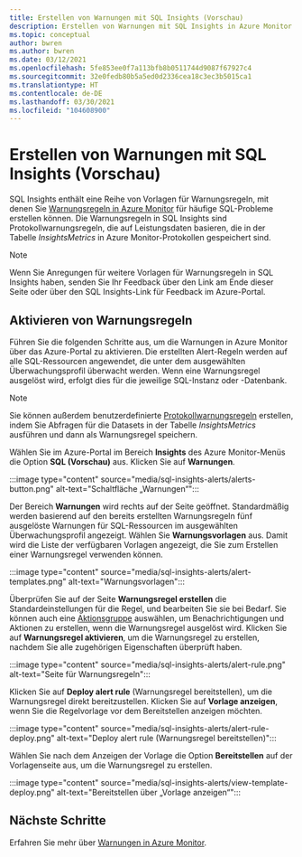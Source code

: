 ```yaml
---
title: Erstellen von Warnungen mit SQL Insights (Vorschau)
description: Erstellen von Warnungen mit SQL Insights in Azure Monitor
ms.topic: conceptual
author: bwren
ms.author: bwren
ms.date: 03/12/2021
ms.openlocfilehash: 5fe853ee0f7a113bfb8b0511744d9087f67927c4
ms.sourcegitcommit: 32e0fedb80b5a5ed0d2336cea18c3ec3b5015ca1
ms.translationtype: HT
ms.contentlocale: de-DE
ms.lasthandoff: 03/30/2021
ms.locfileid: "104608900"
---
```

# <a name="create-alerts-with-sql-insights-preview"></a>Erstellen von Warnungen mit SQL Insights (Vorschau)
SQL Insights enthält eine Reihe von Vorlagen für Warnungsregeln, mit denen Sie [Warnungsregeln in Azure Monitor](../alert/../alerts/alerts-overview.md) für häufige SQL-Probleme erstellen können. Die Warnungsregeln in SQL Insights sind Protokollwarnungsregeln, die auf Leistungsdaten basieren, die in der Tabelle *InsightsMetrics* in Azure Monitor-Protokollen gespeichert sind.  

> [!NOTE]
> Wenn Sie Anregungen für weitere Vorlagen für Warnungsregeln in SQL Insights haben, senden Sie Ihr Feedback über den Link am Ende dieser Seite oder über den SQL Insights-Link für Feedback im Azure-Portal.

## <a name="enable-alert-rules"></a>Aktivieren von Warnungsregeln 
Führen Sie die folgenden Schritte aus, um die Warnungen in Azure Monitor über das Azure-Portal zu aktivieren. Die erstellten Alert-Regeln werden auf alle SQL-Ressourcen angewendet, die unter dem ausgewählten Überwachungsprofil überwacht werden.  Wenn eine Warnungsregel ausgelöst wird, erfolgt dies für die jeweilige SQL-Instanz oder -Datenbank.

> [!NOTE]
> Sie können außerdem benutzerdefinierte [Protokollwarnungsregeln](../alerts/alerts-log.md) erstellen, indem Sie Abfragen für die Datasets in der Tabelle *InsightsMetrics* ausführen und dann als Warnungsregel speichern. 

Wählen Sie im Azure-Portal im Bereich **Insights** des Azure Monitor-Menüs die Option **SQL (Vorschau)** aus. Klicken Sie auf **Warnungen**.

:::image type="content" source="media/sql-insights-alerts/alerts-button.png" alt-text="Schaltfläche „Warnungen“":::

Der Bereich **Warnungen** wird rechts auf der Seite geöffnet. Standardmäßig werden basierend auf den bereits erstellten Warnungsregeln fünf ausgelöste Warnungen für SQL-Ressourcen im ausgewählten Überwachungsprofil angezeigt. Wählen Sie **Warnungsvorlagen** aus. Damit wird die Liste der verfügbaren Vorlagen angezeigt, die Sie zum Erstellen einer Warnungsregel verwenden können.

:::image type="content" source="media/sql-insights-alerts/alert-templates.png" alt-text="Warnungsvorlagen":::

Überprüfen Sie auf der Seite **Warnungsregel erstellen** die Standardeinstellungen für die Regel, und bearbeiten Sie sie bei Bedarf. Sie können auch eine [Aktionsgruppe](../alerts/action-groups.md) auswählen, um Benachrichtigungen und Aktionen zu erstellen, wenn die Warnungsregel ausgelöst wird. Klicken Sie auf **Warnungsregel aktivieren**, um die Warnungsregel zu erstellen, nachdem Sie alle zugehörigen Eigenschaften überprüft haben.


:::image type="content" source="media/sql-insights-alerts/alert-rule.png" alt-text="Seite für Warnungsregeln":::

Klicken Sie auf **Deploy alert rule** (Warnungsregel bereitstellen), um die Warnungsregel direkt bereitzustellen. Klicken Sie auf **Vorlage anzeigen**, wenn Sie die Regelvorlage vor dem Bereitstellen anzeigen möchten.

:::image type="content" source="media/sql-insights-alerts/alert-rule-deploy.png" alt-text="Deploy alert rule (Warnungsregel bereitstellen)":::

Wählen Sie nach dem Anzeigen der Vorlage die Option **Bereitstellen** auf der Vorlagenseite aus, um die Warnungsregel zu erstellen.

:::image type="content" source="media/sql-insights-alerts/view-template-deploy.png" alt-text="Bereitstellen über „Vorlage anzeigen“":::


## <a name="next-steps"></a>Nächste Schritte

Erfahren Sie mehr über [Warnungen in Azure Monitor](../alerts/alerts-overview.md).

